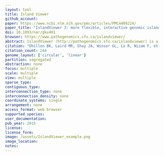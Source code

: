 ```yaml
---
layout: tool 
title: Island Viewer
github_account: 
paper: https://www.ncbi.nlm.nih.gov/pmc/articles/PMC4489224/
paper_title: "IslandViewer 3: more flexible, interactive genomic island discovery, visualization and analysis"
doi: 10.1093/nar/gkv401
browser: https://www.pathogenomics.sfu.ca/islandviewer/
abstract: IslandViewer (http://pathogenomics.sfu.ca/islandviewer) is a widely used web-based resource for the prediction and analysis of genomic islands (GIs) in bacterial and archaeal genomes. GIs are clusters of genes of probable horizontal origin, and are of high interest since they disproportionately encode genes involved in medically and environmentally important adaptations, including antimicrobial resistance and virulence. We now report a major new release of IslandViewer, since the last release in 2013. IslandViewer 3 incorporates a completely new genome visualization tool, IslandPlot, enabling for the first time interactive genome analysis and gene search capabilities using synchronized circular, horizontal and vertical genome views. In addition, more curated virulence factors and antimicrobial resistance genes have been incorporated, and homologs of these genes identified in closely related genomes using strict filters. Pathogen-associated genes have been re-calculated for all pre-computed complete genomes. For user-uploaded genomes to be analysed, IslandViewer 3 can also now handle incomplete genomes, with an improved queuing system on compute nodes to handle user demand. Overall, IslandViewer 3 represents a significant new version of this GI analysis software, with features that may make it more broadly useful for general microbial genome analysis and visualization.
citation: "Dhillon BK, Laird MR, Shay JA, Winsor GL, Lo R, Nizam F, et al. IslandViewer 3: more flexible, interactive genomic island discovery, visualization and analysis. Nucleic Acids Res. 2015;43: W104–8."
citation_count: 244
genome_layout: ['circular', 'linear']
partition: segregated
abstraction: none
focus: multiple
scale: multiple
view: multiple
sparse_type: 
contiguous_type: 
interconnection_type: none
interconnection_density: none
coordinate_systems: single
arrangement: none
access_format: web browser
supported_species: 
user_documentation: 
pub_year: 2015
license: 
license_form: 
image: /assets/IslandViewer_example.png
image_location: 
notes: 
---
```

